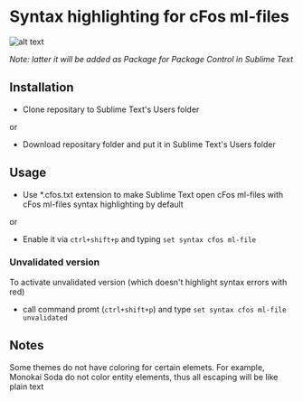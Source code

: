Syntax highlighting for cFos ml-files
=====================================

![alt text](http://www.xland.com.ua/github/cfos-ml-syntax_preview--v5.png "Syntax highlighting for cFos ml-files preview")

*Note: latter it will be added as Package for Package Control in Sublime Text*
  

Installation
------------
* Clone repositary to Sublime Text's Users folder
  
or
  
* Download repositary folder and put it in Sublime Text's Users folder


Usage
-----
* Use *.cfos.txt extension to make Sublime Text open cFos ml-files with cFos ml-files syntax highlighting by default

or 

* Enable it via `ctrl+shift+p` and typing `set syntax cfos ml-file`


### Unvalidated version

To activate unvalidated version (which doesn't highlight syntax errors with red)

* call command promt (`ctrl+shift+p`) and type `set syntax cfos ml-file unvalidated`


Notes
-----
Some themes do not have coloring for certain elemets. For example, Monokai Soda do not color entity elements, thus all escaping will be like plain text
